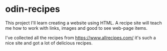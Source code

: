 # odin-recipes

This project I'll learn creating a website using HTML. A recipe site will teach me how to work with links, images and good to see web-page items.

I've collected all the recipes from https://www.allrecipes.com/ it's such a nice site and got a lot of delicious recipes.